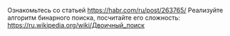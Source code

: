 Ознакомьтесь со статьей https://habr.com/ru/post/263765/
Реализуйте алгоритм бинарного поиска, посчитайте его сложность: https://ru.wikipedia.org/wiki/Двоичный_поиск